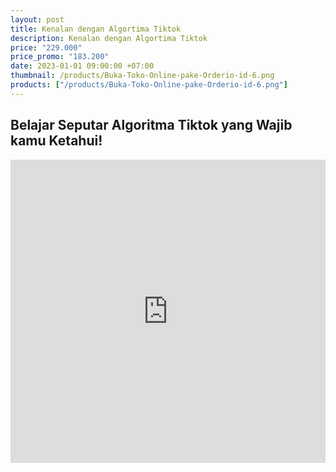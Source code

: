 ```yaml
---
layout: post
title: Kenalan dengan Algortima Tiktok
description: Kenalan dengan Algortima Tiktok
price: "229.000"
price_promo: "183.200"
date: 2023-01-01 09:00:00 +07:00
thumbnail: /products/Buka-Toko-Online-pake-Orderio-id-6.png
products: ["/products/Buka-Toko-Online-pake-Orderio-id-6.png"]
---
```


## Belajar Seputar Algoritma Tiktok yang Wajib kamu Ketahui! ##

<center><iframe width="100%" height="485" src="https://www.youtube.com/embed/ksiaXW5EcIQ?rel=0" title="Belajar Seputar Algoritma Tiktok yang Wajib kamu Ketahui!" frameborder="0" allow="accelerometer; autoplay; clipboard-write; encrypted-media; gyroscope; picture-in-picture; web-share" allowfullscreen></iframe></center>
